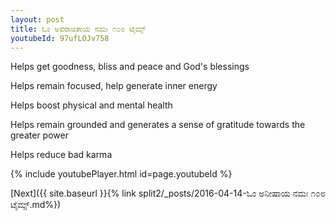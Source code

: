 ```yaml
---
layout: post
title: ಓಂ ಅಪರಾಜಿತಾಯ ನಮಃ ೧೦೮ ಟೈಮ್ಸ್
youtubeId: 97ufLOJv758
---
```

 
 
Helps get goodness, bliss and peace and God's blessings
 
Helps remain focused, help generate inner energy 
 
Helps boost physical and mental health 
 
Helps remain grounded and generates a sense of gratitude towards the greater power 
 
Helps reduce bad karma
 
 
 
 


{% include youtubePlayer.html id=page.youtubeId %}
 
[Next]({{ site.baseurl }}{% link  split2/_posts/2016-04-14-ಓಂ ಅನೀಷಾಯ ನಮಃ ೧೦೮ ಟೈಮ್ಸ್.md%})
 
